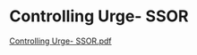 # Controlling Urge- SSOR

[Controlling Urge- SSOR.pdf](Controlling%20Urge-%20SSOR%207277be35d7a640518be8fce09443a7a7/Controlling_Urge-_SSOR.pdf)